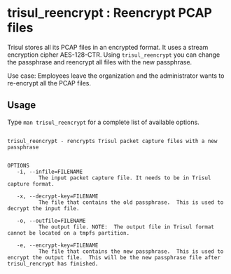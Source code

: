 # trisul\_reencrypt : Reencrypt PCAP files

Trisul stores all its PCAP files in an encrypted format. It uses a
stream encryption cipher AES-128-CTR. Using `trisul_reencrypt` you can
change the passphrase and reencrypt all files with the new passphrase.

Use case: Employees leave the organization and the administrator wants
to re-encrypt all the PCAP files.

## Usage

Type `man trisul_reencrypt` for a complete list of available options.

``` language-bash

trisul_reencrypt - rencrypts Trisul packet capture files with a new passphrase


OPTIONS
   -i, --infile=FILENAME
          The input packet capture file. It needs to be in Trisul capture format.

   -x, --decrypt-key=FILENAME
          The file that contains the old passphrase.  This is used to decrypt the input file.

   -o, --outfile=FILENAME
          The output file. NOTE:  The output file in Trisul format cannot be located on a tmpfs partition.

   -e, --encrypt-key=FILENAME
          The file that contains the new passphrase.  This is used to encrypt the output file.  This will be the new passphrase file after trisul_rencrypt has finished.
```
